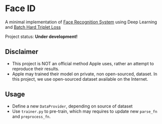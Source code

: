 # Face ID
A minimal implementation of [Face Recognition System](https://en.wikipedia.org/wiki/Facial_recognition_system) using Deep Learning and [Batch Hard Triplet Loss](https://arxiv.org/pdf/1703.07737.pdf)


Project status: **Under development!**


## Disclaimer
* This project is NOT an official method Apple uses, rather an attempt to reproduce their results. 
* Apple may trained  their model on private, non open-sourced, dataset. In this project, we use open-sourced dataset available on the Internet.



## Usage

* Define a new `DataProvider`, depending on source of dataset
* Use `trainer.py` to pre-train, which may requires to update new `parse_fn` and `preprocess_fn`.

